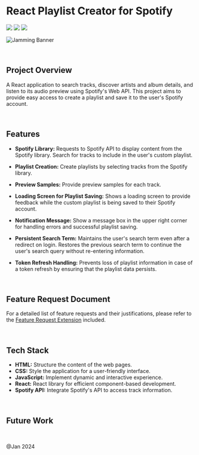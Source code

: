 # React Playlist Creator for Spotify

<img src="https://img.shields.io/badge/React-20232A?style=for-the-badge&logo=react&logoColor=61DAFB"/>  <img src="https://img.shields.io/badge/Codecademy-FFF0E5?style=for-the-badge&logo=codecademy&logoColor=303347"/> <img src="https://img.shields.io/badge/Spotify-1ED760?&style=for-the-badge&logo=spotify&logoColor=white" />

![Jamming Banner](https://i.postimg.cc/mkYDP2dy/jamming-cover.png)

<br>

## Project Overview

A React application to search tracks, discover artists and album details, and listen to its audio preview using Spotify's Web API. This project aims to provide easy access to create a playlist and save it to the user's Spotify account.

<br>

## Features

- **Spotify Library:** Requests to Spotify API to display content from the Spotify library. Search for tracks to include in the user's custom playlist.

- **Playlist Creation:** Create playlists by selecting tracks from the Spotify library.
  
- **Preview Samples:** Provide preview samples for each track.

- **Loading Screen for Playlist Saving:** Shows a loading screen to provide feedback while the custom playlist is being saved to their Spotify account.

- **Notification Message:** Show a message box in the upper right corner for handling errors and successful playlist saving.

- **Persistent Search Term:** Maintains the user's search term even after a redirect on login. Restores the previous search term to continue the user's search query without re-entering information.

- **Token Refresh Handling:** Prevents loss of playlist information in case of a token refresh by ensuring that the playlist data persists.

<br>

## Feature Request Document

For a detailed list of feature requests and their justifications, please refer to the [Feature Request Extension](./jamming-feature-extension.pdf) included.

<br>

## Tech Stack

- **HTML:** Structure the content of the web pages.
- **CSS:** Style the application for a user-friendly interface.
- **JavaScript:** Implement dynamic and interactive experience.
- **React:** React library for efficient component-based development.
- **Spotify API:** Integrate Spotify's API to access track information.

<br>

## Future Work

<br>

@Jan 2024
